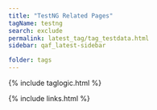 ```yaml
---
title: "TestNG Related Pages"
tagName: testng
search: exclude
permalink: latest_tag/tag_testdata.html
sidebar: qaf_latest-sidebar

folder: tags
---
```

{% include taglogic.html %}

{% include links.html %}
